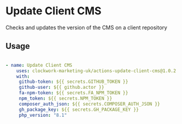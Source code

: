 # Update Client CMS

Checks and updates the version of the CMS on a client repository

## Usage

```yaml

- name: Update Client CMS
    uses: clockwork-marketing-uk/actions-update-client-cms@1.0.2
    with:
     github-token: ${{ secrets.GITHUB_TOKEN }}
     github-user: ${{ github.actor }}
     fa-npm-token: ${{ secrets.FA_NPM_TOKEN }}
     npm_token: ${{ secrets.NPM_TOKEN }}
     composer_auth_json: ${{ secrets.COMPOSER_AUTH_JSON }}
     gh_package_key: ${{ secrets.GH_PACKAGE_KEY }}
     php_version: "8.1"

```
